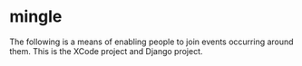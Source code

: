 mingle
======
The following is a means of enabling people to join events occurring around them. This is the XCode project and Django project.
